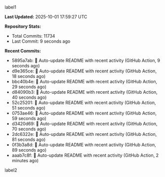 
label1 
<!-- ACTIVITY_START -->
**Last Updated:** 2025-10-01 17:59:27 UTC

**Repository Stats:**
- Total Commits: 11734
- Last Commit: 9 seconds ago

**Recent Commits:**
- 5895a7ab: 🤖 Auto-update README with recent activity (GitHub Action, 9 seconds ago)
- d9e365ce: 🤖 Auto-update README with recent activity (GitHub Action, 18 seconds ago)
- bbc40b4e: 🤖 Auto-update README with recent activity (GitHub Action, 29 seconds ago)
- d84090b3: 🤖 Auto-update README with recent activity (GitHub Action, 40 seconds ago)
- 52c25201: 🤖 Auto-update README with recent activity (GitHub Action, 51 seconds ago)
- 0753ae46: 🤖 Auto-update README with recent activity (GitHub Action, 59 seconds ago)
- d3420d69: 🤖 Auto-update README with recent activity (GitHub Action, 70 seconds ago)
- 2dc6322e: 🤖 Auto-update README with recent activity (GitHub Action, 81 seconds ago)
- 0f3b3a8d: 🤖 Auto-update README with recent activity (GitHub Action, 89 seconds ago)
- aaab7c8f: 🤖 Auto-update README with recent activity (GitHub Action, 2 minutes ago)
<!-- ACTIVITY_END -->

label2
